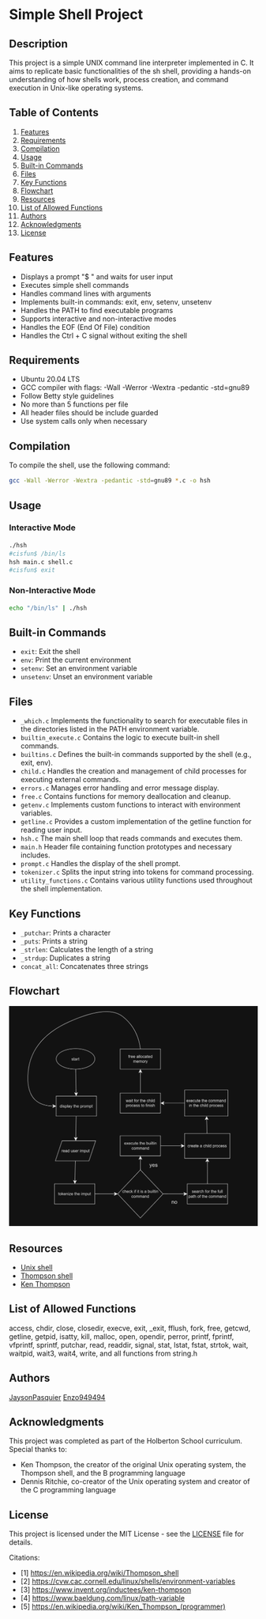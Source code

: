 # Simple Shell Project

## Description

This project is a simple UNIX command line interpreter implemented in C. It aims to replicate basic functionalities of the sh shell, providing a hands-on understanding of how shells work, process creation, and command execution in Unix-like operating systems.

## Table of Contents
1. [Features](#features)
2. [Requirements](#requirements)
3. [Compilation](#compilation)
4. [Usage](#usage)
5. [Built-in Commands](#built-in-commands)
6. [Files](#files)
7. [Key Functions](#key-functions)
8. [Flowchart](#flowchart)
9. [Resources](#resources)
10. [List of Allowed Functions](#list-of-allowed-functions)
11. [Authors](#authors)
12. [Acknowledgments](#acknowledgments)
13. [License](#license)

## Features

- Displays a prompt "$ " and waits for user input
- Executes simple shell commands
- Handles command lines with arguments
- Implements built-in commands: exit, env, setenv, unsetenv
- Handles the PATH to find executable programs
- Supports interactive and non-interactive modes
- Handles the EOF (End Of File) condition
- Handles the Ctrl + C signal without exiting the shell

## Requirements

- Ubuntu 20.04 LTS
- GCC compiler with flags: -Wall -Werror -Wextra -pedantic -std=gnu89
- Follow Betty style guidelines
- No more than 5 functions per file
- All header files should be include guarded
- Use system calls only when necessary

## Compilation

To compile the shell, use the following command:

```bash
gcc -Wall -Werror -Wextra -pedantic -std=gnu89 *.c -o hsh
```

## Usage

### Interactive Mode

```bash
./hsh
#cisfun$ /bin/ls
hsh main.c shell.c
#cisfun$ exit
```

### Non-Interactive Mode

```bash
echo "/bin/ls" | ./hsh
```

## Built-in Commands

- `exit`: Exit the shell
- `env`: Print the current environment
- `setenv`: Set an environment variable
- `unsetenv`: Unset an environment variable

## Files

- `_which.c` Implements the functionality to search for executable files in the directories listed in the PATH environment variable.
- `builtin_execute.c` Contains the logic to execute built-in shell commands.
- `builtins.c` Defines the built-in commands supported by the shell (e.g., exit, env).
- `child.c` Handles the creation and management of child processes for executing external commands.
- `errors.c` Manages error handling and error message display.
- `free.c` Contains functions for memory deallocation and cleanup.
- `getenv.c` Implements custom functions to interact with environment variables.
- `getline.c` Provides a custom implementation of the getline function for reading user input.
- `hsh.c` The main shell loop that reads commands and executes them.
- `main.h` Header file containing function prototypes and necessary includes.
- `prompt.c` Handles the display of the shell prompt.
- `tokenizer.c` Splits the input string into tokens for command processing.
- `utility_functions.c` Contains various utility functions used throughout the shell implementation.

## Key Functions

- `_putchar`: Prints a character
- `_puts`: Prints a string
- `_strlen`: Calculates the length of a string
- `_strdup`: Duplicates a string
- `concat_all`: Concatenates three strings

## Flowchart

![Flowchart](/img/flowchart-simple-shell.png)


## Resources

- [Unix shell](https://en.wikipedia.org/wiki/Unix_shell)
- [Thompson shell](https://en.wikipedia.org/wiki/Thompson_shell)
- [Ken Thompson](https://en.wikipedia.org/wiki/Ken_Thompson)

## List of Allowed Functions

access, chdir, close, closedir, execve, exit, _exit, fflush, fork, free, getcwd, getline, getpid, isatty, kill, malloc, open, opendir, perror, printf, fprintf, vfprintf, sprintf, putchar, read, readdir, signal, stat, lstat, fstat, strtok, wait, waitpid, wait3, wait4, write, and all functions from string.h

## Authors

[JaysonPasquier](https://github.com/JaysonPasquier)
[Enzo949494](https://github.com/Enzo949494)

## Acknowledgments

This project was completed as part of the Holberton School curriculum. Special thanks to:

- Ken Thompson, the creator of the original Unix operating system, the Thompson shell, and the B programming language
- Dennis Ritchie, co-creator of the Unix operating system and creator of the C programming language

## License

This project is licensed under the MIT License - see the [LICENSE](LICENSE) file for details.

Citations:
- [1] https://en.wikipedia.org/wiki/Thompson_shell
- [2] https://cvw.cac.cornell.edu/linux/shells/environment-variables
- [3] https://www.invent.org/inductees/ken-thompson
- [4] https://www.baeldung.com/linux/path-variable
- [5] https://en.wikipedia.org/wiki/Ken_Thompson_(programmer)